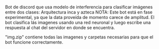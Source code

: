 Bot de discord que usa modelo de interferencia para clasificar imágenes entre dos clases: Arquitectura inca y azteca
NOTA: Este bot está en fase experimental, ya que la data proveída de momento carece de amplitud.
El bot clasifica lás imagenes usando una red neuronal y luego escribe una respuesta al chat del servidor en donde se encuentra.

"img.zip" contiene todas las imagenes y carpetas necesarias para que el bot funcione correctamente.
